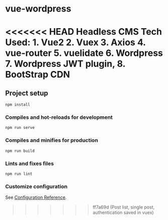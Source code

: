 # vue-wordpress
<<<<<<< HEAD
Headless CMS Tech Used: 1. Vue2 2. Vuex 3. Axios 4. vue-router 5. vuelidate 6. Wordpress 7. Wordpress JWT plugin,  8. BootStrap CDN
=======

## Project setup
```
npm install
```

### Compiles and hot-reloads for development
```
npm run serve
```

### Compiles and minifies for production
```
npm run build
```

### Lints and fixes files
```
npm run lint
```

### Customize configuration
See [Configuration Reference](https://cli.vuejs.org/config/).
>>>>>>> ff7a69d (Post list, single post, authentication saved in vuex)
